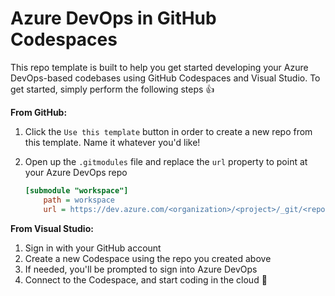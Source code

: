 # Azure DevOps in GitHub Codespaces

This repo template is built to help you get started developing your Azure DevOps-based codebases using GitHub Codespaces and Visual Studio. To get started, simply perform the following steps 👍

**From GitHub:**
1. Click the `Use this template` button in order to create a new repo from this template. Name it whatever you'd like!
1. Open up the `.gitmodules` file and replace the `url` property to point at your Azure DevOps repo

    ```ini
    [submodule "workspace"]
    	path = workspace
    	url = https://dev.azure.com/<organization>/<project>/_git/<repo>
    ```

**From Visual Studio:**
1. Sign in with your GitHub account
1. Create a new Codespace using the repo you created above
1. If needed, you'll be prompted to sign into Azure DevOps
1. Connect to the Codespace, and start coding in the cloud 🚀 

